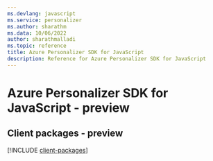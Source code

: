 ```yaml
---
ms.devlang: javascript
ms.service: personalizer
ms.author: sharathm
ms.data: 10/06/2022
author: sharathmalladi
ms.topic: reference
title: Azure Personalizer SDK for JavaScript
description: Reference for Azure Personalizer SDK for JavaScript
---
```

# Azure Personalizer SDK for JavaScript - preview

## Client packages - preview
[!INCLUDE [client-packages](personalizer-client-index.md)]